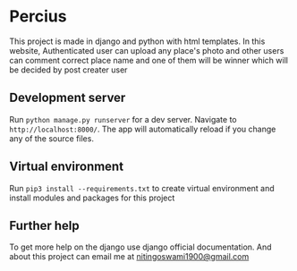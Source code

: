 # Percius

This project is made in django and python with html templates.
In this website, Authenticated user can upload any place's photo and other users can comment correct place name and one of them will be winner which will be decided by post creater user

## Development server

Run `python manage.py runserver` for a dev server. Navigate to `http://localhost:8000/`. The app will automatically reload if you change any of the source files.


## Virtual environment

Run `pip3 install --requirements.txt` to create virtual environment and install modules and packages for this project


## Further help

To get more help on the django use django official documentation. And about this project can email me at nitingoswami1900@gmail.com
